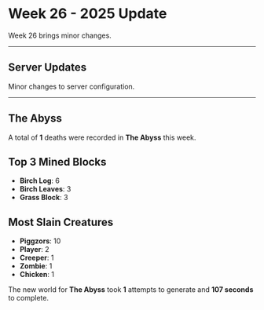 # Week 26 - 2025 Update

Week 26 brings minor changes.

---
## Server Updates

Minor changes to server configuration.


---
## The Abyss

A total of **1** deaths were recorded in **The Abyss** this week.
 
## Top 3 Mined Blocks
- **Birch Log**: 6
- **Birch Leaves**: 3
- **Grass Block**: 3
 
## Most Slain Creatures
- **Piggzors**: 10
- **Player**: 2
- **Creeper**: 1
- **Zombie**: 1
- **Chicken**: 1
 
The new world for **The Abyss** took **1** attempts to generate and **107 seconds** to complete.
 
